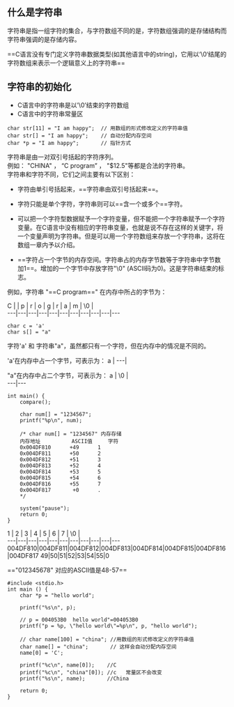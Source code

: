 ## 什么是字符串

字符串是指一组字符的集合，与字符数组不同的是，字符数组强调的是存储结构而字符串强调的是存储内容。

==C语言没有专门定义字符串数据类型(如其他语言中的string)，它用以‘\0‘结尾的字符数组来表示一个逻辑意义上的字符串==

## 字符串的初始化

- C语言中的字符串是以’\0’结束的字符数组
- C语言中的字符串常量区


```
char str[11] = "I am happy";  // 用数组的形式修改定义的字符串值
char str[] = "I am happy";    // 自动分配内存空间
char *p = "I am happy";       // 指针方式 
```


字符串是由一对双引号括起的字符序列。  
例如： "CHINA" ， “C program” ， "$12.5"等都是合法的字符串。  
字符串和字符不同，它们之间主要有以下区别：
- 字符由单引号括起来，==字符串由双引号括起来==。

- 字符只能是单个字符，字符串则可以==含一个或多个==字符。

- 可以把一个字符型数据赋予一个字符变量，但不能把一个字符串赋予一个字符变量。在C语言中没有相应的字符串变量，也就是说不存在这样的关键字，将一个变量声明为字符串。但是可以用一个字符数组来存放一个字符串，这将在数组一章内予以介绍。

- ==字符占一个字节的内存空间。字符串占的内存字节数等于字符串中字节数加1==。增加的一个字节中存放字符"\0" (ASCII码为0)。这是字符串结束的标志。

例如，字符串 "==C program==" 在内存中所占的字节为：

C | | p | r | o | g | r | a | m | \0 |  
---|---|---|---|---|---|---|---|---|---|---



```
char c = 'a'
char s[] = "a"
```


字符'a' 和 字符串"a"，虽然都只有一个字符，但在内存中的情况是不同的。

'a'在内存中占一个字节，可表示为：
a | 
---|

"a"在内存中占二个字节，可表示为：
a | \0 |  
---|---


```
int main() {
	compare();

	char num[] = "1234567";
	printf("%p\n", num);

	/* char num[] = "1234567" 内存存储
	内存地址		  ASCII值	 字符
	0x004DF810		+49		 1
	0x004DF811		+50		 2
	0x004DF812		+51		 3
	0x004DF813		+52		 4
	0x004DF814		+53		 5
	0x004DF815		+54		 6
	0x004DF816		+55		 7
	0x004DF817		 +0		 .
	*/

	system("pause");
	return 0;
}

```
1 | 2 | 3 | 4 | 5 | 6 | 7 | \0 |  
---|---|---|---|---|---|---|---|---|---|---
004DF810|004DF811|004DF812|004DF813|004DF814|004DF815|004DF816|004DF817
49|50|51|52|53|54|55|0

=="012345678" 对应的ASCII值是48-57==



```
#include <stdio.h>
int main () {
    char *p = "hello world";

    printf("%s\n", p);

    // p = 004053B0  hello world"=004053B0
    printf("p = %p, \"hello world\"=%p\n", p, "hello world"); 

    // char name[100] = "china"; //用数组的形式修改定义的字符串值
    char name[] = "china";       // 这样会自动分配内存空间
    name[0] = 'C';

    printf("%c\n", name[0]);    //C
    printf("%c\n", "china"[0]); //c   常量区不会改变
    printf("%s\n", name);       //China

    return 0;
}

```

